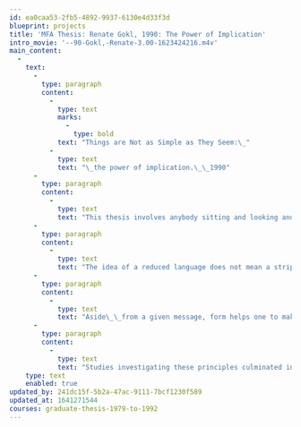 ```yaml
---
id: ea0caa53-2fb5-4892-9937-6130e4d33f3d
blueprint: projects
title: 'MFA Thesis: Renate Gokl, 1990: The Power of Implication'
intro_movie: '--90-Gokl,-Renate-3.00-1623424216.m4v'
main_content:
  -
    text:
      -
        type: paragraph
        content:
          -
            type: text
            marks:
              -
                type: bold
            text: "Things are Not as Simple as They Seem:\_"
          -
            type: text
            text: "\_the power of implication.\_\_1990"
      -
        type: paragraph
        content:
          -
            type: text
            text: "This thesis involves anybody sitting and looking and not necessarily looking to see what they see. The question: is it possible to minimize a form without minimizing the message? Can a reductive process be used to maximize a message? This thesis proposed: yes, by means of something called implication — an implied meaning or understanding arising from a piece of communication which has either a direct or indirect relation to the message. The focus is not on what is shown, but what is imagined by the viewer. Implication is about setting up formal relationships, forming connections, working with contexts, and building an awareness of\_\_intentions and actions. It serves as a way to engage the viewer in the unfolding of a message, and also as a way in which to extend the meaning of the message."
      -
        type: paragraph
        content:
          -
            type: text
            text: "The idea of a reduced language does not mean a stripping away so that something does not exist, but rather a retaining of what is essential to the meaning of the message. All parts have relevance and everything exists for a reason. Preferably, the elements should carry more than one meaning through the formation of relationships and associations and a focus of intentions through given contexts. Essential to this is form as a support for content — not separate from it.\_"
      -
        type: paragraph
        content:
          -
            type: text
            text: "Aside\_\_from a given message, form helps one to make those relationships and can also help one to re-see something in a new way. It involves an awareness of intentions and actions, where form is not secondary to the message, but serves as an integral part of it, changing or possibly supporting the message."
      -
        type: paragraph
        content:
          -
            type: text
            text: "Studies investigating these principles culminated in the document for this thesis which combined the author’s own text by means of its content. It relies on an interaction with the viewer, as the complete message does not expose itself through simple observation, nor does the entire mes-sage arise through a straightforward reading of the manuscript version.\_"
    type: text
    enabled: true
updated_by: 241dc15f-5b2a-47ac-9111-7bcf1230f589
updated_at: 1641271544
courses: graduate-thesis-1979-to-1992
---
```


